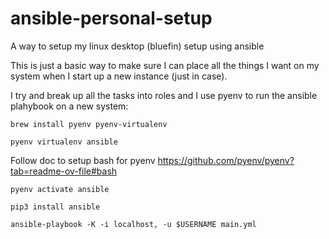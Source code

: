 # ansible-personal-setup
A way to setup my linux desktop (bluefin) setup using ansible

This is just a basic way to make sure I can place all the things I want on my system when I start up a new instance (just in case).

I try and break up all the tasks into roles and I use pyenv to run the ansible plahybook on a new system:

```
brew install pyenv pyenv-virtualenv

pyenv virtualenv ansible
```
Follow doc to setup bash for pyenv
https://github.com/pyenv/pyenv?tab=readme-ov-file#bash

```
pyenv activate ansible

pip3 install ansible

ansible-playbook -K -i localhost, -u $USERNAME main.yml
```
